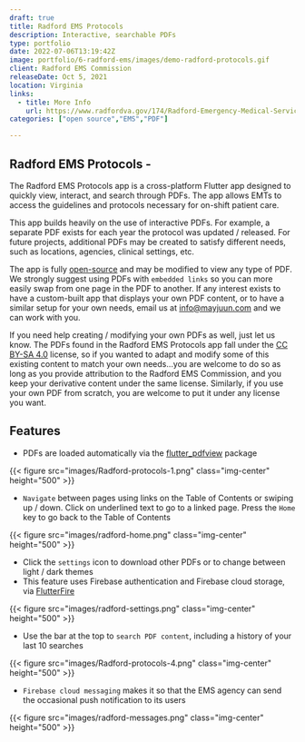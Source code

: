 ```yaml
---
draft: true
title: Radford EMS Protocols
description: Interactive, searchable PDFs
type: portfolio
date: 2022-07-06T13:19:42Z
image: portfolio/6-radford-ems/images/demo-radford-protocols.gif
client: Radford EMS Commission
releaseDate: Oct 5, 2021
location: Virginia
links: 
  - title: More Info
    url: https://www.radfordva.gov/174/Radford-Emergency-Medical-Services-Commi
categories: ["open source","EMS","PDF"]

---
```

## Radford EMS Protocols -

The Radford EMS Protocols app is a cross-platform Flutter app designed to quickly view, interact, and search through PDFs. The app allows EMTs to access the guidelines and protocols necessary for on-shift patient care.

This app builds heavily on the use of interactive PDFs. For example, a separate PDF exists for each year the protocol was updated / released. For future projects, additional PDFs may be created to satisfy different needs, such as locations, agencies, clinical settings, etc.

The app is fully [open-source](https://github.com/MayJuun/radford_ems) and may be modified to view any type of PDF. We strongly suggest using PDFs with `embedded links` so you can more easily swap from one page in the PDF to another. If any interest exists to have a custom-built app that displays your own PDF content, or to have a similar setup for your own needs, email us at info@mayjuun.com and we can work with you.

If you need help creating / modifying your own PDFs as well, just let us know. The PDFs found in the Radford EMS Protocols app fall under the [CC BY-SA 4.0](https://creativecommons.org/licenses/by-sa/4.0) license, so if you wanted to adapt and modify some of this existing content to match your own needs...you are welcome to do so as long as you provide attribution to the Radford EMS Commission, and you keep your derivative content under the same license. Similarly, if you use your own PDF from scratch, you are welcome to put it under any license you want.

## Features

- PDFs are loaded automatically via the [flutter_pdfview](https://pub.dev/packages/flutter_pdfview) package

{{< figure src="images/Radford-protocols-1.png" class="img-center" height="500" >}}

- `Navigate` between pages using links on the Table of Contents or swiping up / down. Click on underlined text to go to a linked page. Press the `Home` key to go back to the Table of Contents

{{< figure src="images/radford-home.png" class="img-center" height="500" >}}

- Click the `settings` icon to download other PDFs or to change between light / dark themes
- This feature uses Firebase authentication and Firebase cloud storage, via [FlutterFire](https://firebase.flutter.dev)

{{< figure src="images/radford-settings.png" class="img-center" height="500" >}}

- Use the bar at the top to `search PDF content`, including a history of your last 10 searches

{{< figure src="images/Radford-protocols-4.png" class="img-center" height="500" >}}

- `Firebase cloud messaging` makes it so that the EMS agency can send the occasional push notification to its users

{{< figure src="images/radford-messages.png" class="img-center" height="500" >}}
